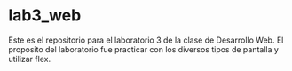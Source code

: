 # lab3_web

Este es el repositorio para el laboratorio 3 de la clase de Desarrollo Web.
El proposito del laboratorio fue practicar con los diversos tipos de pantalla y utilizar flex.
